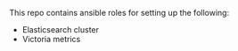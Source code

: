 This repo contains ansible roles for setting up the following:
  - Elasticsearch cluster
  - Victoria metrics
